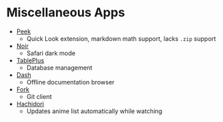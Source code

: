 # Miscellaneous Apps

- [Peek](https://www.bigzlabs.com/peek.html)
  - Quick Look extension, markdown math support, lacks `.zip` support
- [Noir](https://itunes.apple.com/app/id1592917505)
  - Safari dark mode
- [TablePlus](https://tableplus.com/)
  - Database management
- [Dash](https://kapeli.com/dash)
  - Offline documentation browser
- [Fork](https://git-fork.com/)
  - Git client
- [Hachidori](https://malupdaterosx.moe/hachidori/)
  - Updates anime list automatically while watching
